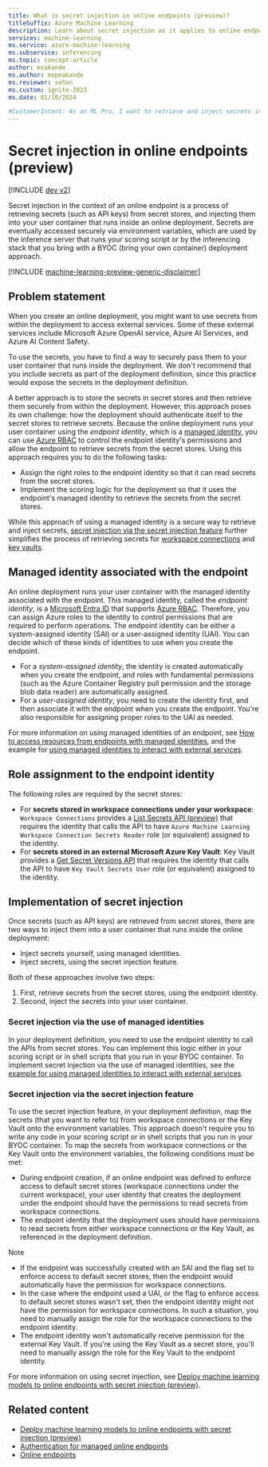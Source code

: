 ```yaml
---
title: What is secret injection in online endpoints (preview)?
titleSuffix: Azure Machine Learning
description: Learn about secret injection as it applies to online endpoints in Azure Machine Learning.
services: machine-learning
ms.service: azure-machine-learning
ms.subservice: inferencing
ms.topic: concept-article
author: msakande
ms.author: mopeakande
ms.reviewer: sehan
ms.custom: ignite-2023
ms.date: 01/10/2024

#CustomerIntent: As an ML Pro, I want to retrieve and inject secrets into the deployment environment easily so that deployments I create can consume the secrets in a secured manner.
---
```


# Secret injection in online endpoints (preview)

[!INCLUDE [dev v2](includes/machine-learning-dev-v2.md)]

Secret injection in the context of an online endpoint is a process of retrieving secrets (such as API keys) from secret stores, and injecting them into your user container that runs inside an online deployment. Secrets are eventually accessed securely via environment variables, which are used by the inference server that runs your scoring script or by the inferencing stack that you bring with a BYOC (bring your own container) deployment approach.

[!INCLUDE [machine-learning-preview-generic-disclaimer](includes/machine-learning-preview-generic-disclaimer.md)]

## Problem statement

When you create an online deployment, you might want to use secrets from within the deployment to access external services. Some of these external services include Microsoft Azure OpenAI service, Azure AI Services, and Azure AI Content Safety.

To use the secrets, you have to find a way to securely pass them to your user container that runs inside the deployment. We don't recommend that you include secrets as part of the deployment definition, since this practice would expose the secrets in the deployment definition. 

A better approach is to store the secrets in secret stores and then retrieve them securely from within the deployment. However, this approach poses its own challenge: how the deployment should authenticate itself to the secret stores to retrieve secrets. Because the online deployment runs your user container using the _endpoint identity_, which is a [managed identity](/entra/identity/managed-identities-azure-resources/overview), you can use [Azure RBAC](../role-based-access-control/overview.md) to control the endpoint identity's permissions and allow the endpoint to retrieve secrets from the secret stores.
Using this approach requires you to do the following tasks:

- Assign the right roles to the endpoint identity so that it can read secrets from the secret stores.
- Implement the scoring logic for the deployment so that it uses the endpoint's managed identity to retrieve the secrets from the secret stores.

While this approach of using a managed identity is a secure way to retrieve and inject secrets, [secret injection via the secret injection feature](#secret-injection-via-the-secret-injection-feature) further simplifies the process of retrieving secrets for [workspace connections](prompt-flow/concept-connections.md) and [key vaults](/azure/key-vault/general/overview).


## Managed identity associated with the endpoint


An online deployment runs your user container with the managed identity associated with the endpoint. This managed identity, called the _endpoint identity_, is a [Microsoft Entra ID](/entra/fundamentals/whatis) that supports [Azure RBAC](../role-based-access-control/overview.md). Therefore, you can assign Azure roles to the identity to control permissions that are required to perform operations. The endpoint identity can be either a system-assigned identity (SAI) or a user-assigned identity (UAI). You can decide which of these kinds of identities to use when you create the endpoint.

- For a _system-assigned identity_, the identity is created automatically when you create the endpoint, and roles with fundamental permissions (such as the Azure Container Registry pull permission and the storage blob data reader) are automatically assigned.
- For a _user-assigned identity_, you need to create the identity first, and then associate it with the endpoint when you create the endpoint. You're also responsible for assigning proper roles to the UAI as needed.

For more information on using managed identities of an endpoint, see [How to access resources from endpoints with managed identities](how-to-access-resources-from-endpoints-managed-identities.md), and the example for [using managed identities to interact with external services](https://github.com/Azure/azureml-examples/tree/main/cli/endpoints/online/managed/managed-identities).


## Role assignment to the endpoint identity

The following roles are required by the secret stores:

- For __secrets stored in workspace connections under your workspace__: `Workspace Connections` provides a [List Secrets API (preview)](/rest/api/azureml/2023-08-01-preview/workspace-connections/list-secrets) that requires the identity that calls the API to have `Azure Machine Learning Workspace Connection Secrets Reader` role (or equivalent) assigned to the identity.
- For __secrets stored in an external Microsoft Azure Key Vault__: Key Vault provides a [Get Secret Versions API](/rest/api/keyvault/secrets/get-secret-versions/get-secret-versions) that requires the identity that calls the API to have `Key Vault Secrets User` role (or equivalent) assigned to the identity.


## Implementation of secret injection

Once secrets (such as API keys) are retrieved from secret stores, there are two ways to inject them into a user container that runs inside the online deployment:

- Inject secrets yourself, using managed identities.
- Inject secrets, using the secret injection feature.

Both of these approaches involve two steps:

1. First, retrieve secrets from the secret stores, using the endpoint identity.
1. Second, inject the secrets into your user container.

### Secret injection via the use of managed identities

In your deployment definition, you need to use the endpoint identity to call the APIs from secret stores. You can implement this logic either in your scoring script or in shell scripts that you run in your BYOC container. To implement secret injection via the use of managed identities, see the [example for using managed identities to interact with external services](https://github.com/Azure/azureml-examples/tree/main/cli/endpoints/online/managed/managed-identities).

### Secret injection via the secret injection feature

To use the secret injection feature, in your deployment definition, map the secrets (that you want to refer to) from workspace connections or the Key Vault onto the environment variables. This approach doesn't require you to write any code in your scoring script or in shell scripts that you run in your BYOC container. To map the secrets from workspace connections or the Key Vault onto the environment variables, the following conditions must be met:

- During endpoint creation, if an online endpoint was defined to enforce access to default secret stores (workspace connections under the current workspace), your user identity that creates the deployment under the endpoint should have the permissions to read secrets from workspace connections.
- The endpoint identity that the deployment uses should have permissions to read secrets from either workspace connections or the Key Vault, as referenced in the deployment definition.

> [!NOTE]
> - If the endpoint was successfully created with an SAI and the flag set to enforce access to default secret stores, then the endpoint would automatically have the permission for workspace connections. 
> - In the case where the endpoint used a UAI, or the flag to enforce access to default secret stores wasn't set, then the endpoint identity might not have the permission for workspace connections. In such a situation, you need to manually assign the role for the workspace connections to the endpoint identity.
> - The endpoint identity won't automatically receive permission for the external Key Vault. If you're using the Key Vault as a secret store, you'll need to manually assign the role for the Key Vault to the endpoint identity.

For more information on using secret injection, see [Deploy machine learning models to online endpoints with secret injection (preview)](how-to-deploy-online-endpoint-with-secret-injection.md).


## Related content

- [Deploy machine learning models to online endpoints with secret injection (preview)](how-to-deploy-online-endpoint-with-secret-injection.md)
- [Authentication for managed online endpoints](concept-endpoints-online-auth.md)
- [Online endpoints](concept-endpoints-online.md)
